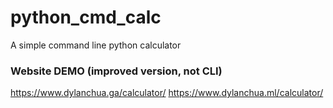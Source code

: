 # python_cmd_calc

A simple command line python calculator


### Website DEMO (improved version, not CLI)
  https://www.dylanchua.ga/calculator/
  https://www.dylanchua.ml/calculator/

